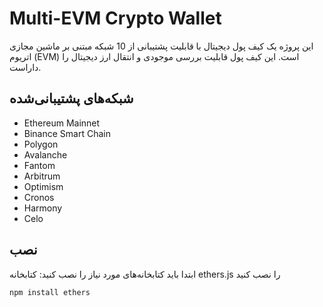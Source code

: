 # Multi-EVM Crypto Wallet

این پروژه یک کیف پول دیجیتال با قابلیت پشتیبانی از 10 شبکه مبتنی بر ماشین مجازی اتریوم (EVM) است. این کیف پول قابلیت بررسی موجودی و انتقال ارز دیجیتال را داراست.

## شبکه‌های پشتیبانی‌شده
- Ethereum Mainnet
- Binance Smart Chain
- Polygon
- Avalanche
- Fantom
- Arbitrum
- Optimism
- Cronos
- Harmony
- Celo

## نصب

ابتدا باید کتابخانه‌های مورد نیاز را نصب کنید:
کتابخانه ethers.js را نصب کنید

```bash
npm install ethers

